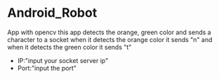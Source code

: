 # Android_Robot
App with opencv this app detects the orange, green color and sends a character to a socket when it detects the orange color it sends "n" and when it detects the green color it sends "t"
* IP:"input your socket server ip"
* Port:"input the port"
